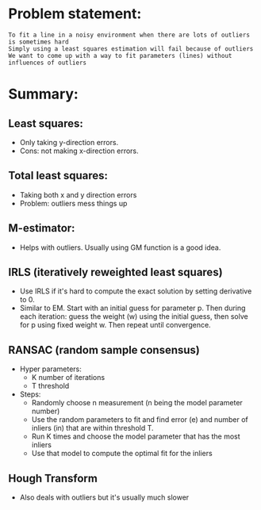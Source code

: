 # Problem statement:
	To fit a line in a noisy environment when there are lots of outliers is sometimes hard
	Simply using a least squares estimation will fail because of outliers
	We want to come up with a way to fit parameters (lines) without influences of outliers

# Summary:
## Least squares:
* Only taking y-direction errors. 
* Cons: not making x-direction errors.

## Total least squares:
* Taking both x and y direction errors
* Problem: outliers mess things up

## M-estimator:
* Helps with outliers. Usually using GM function is a good idea.

## IRLS (iteratively reweighted least squares)
* Use IRLS if it's hard to compute the exact solution by setting derivative to 0. 
* Similar to EM. Start with an initial guess for parameter p. Then during each iteration: guess the weight (w) using the initial guess, then solve for p using fixed weight w. Then repeat until convergence.

## RANSAC (random sample consensus)
* Hyper parameters:
	* K number of iterations
	* T threshold 
* Steps:
	* Randomly choose n measurement (n being the model parameter number)
	* Use the random parameters to fit and find error (e) and number of inliers (in) that are within threshold T.
	* Run K times and choose the model parameter that has the most inliers
	* Use that model to compute the optimal fit for the inliers

	
## Hough Transform
* Also deals with outliers but it's usually much slower
			

